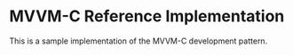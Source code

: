 # MVVM-C Reference Implementation
This is a sample implementation of the MVVM-C development pattern.
